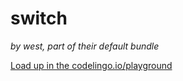 # switch 

_by west, part of their default bundle_


[Load up in the codelingo.io/playground](https://codelingo.io/playground/?repo=github.com/codelingo/hub&dir=tenets/west/default/switch&tenet=west/default/switch)